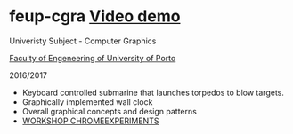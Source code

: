 # feup-cgra [Video demo](https://github.com/msramalho/feup-cgra/cgra.mp4)
Univeristy Subject - Computer Graphics

[Faculty of Engeneering of University of Porto](https://sigarra.up.pt/feup/en/WEB_PAGE.INICIAL)

2016/2017
 - Keyboard controlled submarine that launches torpedos to blow targets.
 - Graphically implemented wall clock
 - Overall graphical concepts and design patterns
 - [WORKSHOP CHROMEEXPERIMENTS](https://workshop.chromeexperiments.com/)
